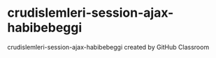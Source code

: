 # crudislemleri-session-ajax-habibebeggi
crudislemleri-session-ajax-habibebeggi created by GitHub Classroom
